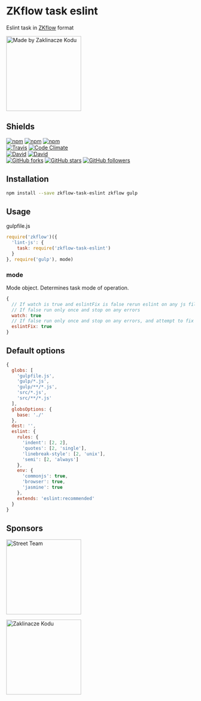 # ZKflow task eslint

Eslint task in [ZKflow](https://github.com/zaklinaczekodu/zkflow) format

[<img alt="Made by Zaklinacze Kodu" src="http://zaklinaczekodu.com/_assets/madeBy.svg" width="200">](http://zaklinaczekodu.com)

Shields
-------

[![npm](https://img.shields.io/npm/v/zkflow-task-eslint.svg?style=flat-square)](https://www.npmjs.com/package/zkflow-task-eslint)
[![npm](https://img.shields.io/npm/l/zkflow-task-eslint.svg?style=flat-square)](https://www.npmjs.com/package/zkflow-task-eslint)
[![npm](https://img.shields.io/npm/dm/zkflow-task-eslint.svg?style=flat-square)](https://www.npmjs.com/package/zkflow-task-eslint)<br>
[![Travis](https://img.shields.io/travis/zaklinaczekodu/zkflow-task-eslint/master.svg?style=flat-square)](https://travis-ci.org/zaklinaczekodu/zkflow-task-eslint)
[![Code Climate](https://img.shields.io/codeclimate/github/zaklinaczekodu/zkflow-task-eslint.svg?style=flat-square)](https://codeclimate.com/github/zaklinaczekodu/zkflow-task-eslint)<br>
[![David](https://img.shields.io/david/zaklinaczekodu/zkflow-task-eslint.svg?style=flat-square)](https://david-dm.org/zaklinaczekodu/zkflow-task-eslint)
[![David](https://img.shields.io/david/dev/zaklinaczekodu/zkflow-task-eslint.svg?style=flat-square)](https://david-dm.org/zaklinaczekodu/zkflow-task-eslint)<br>
[![GitHub forks](https://img.shields.io/github/forks/zaklinaczekodu/zkflow-task-eslint.svg?style=flat-square)](https://github.com/zaklinaczekodu/zkflow-task-eslint)
[![GitHub stars](https://img.shields.io/github/stars/zaklinaczekodu/zkflow-task-eslint.svg?style=flat-square)](https://github.com/zaklinaczekodu/zkflow-task-eslint)
[![GitHub followers](https://img.shields.io/github/followers/zaklinaczekodu.svg?style=flat-square)](https://github.com/zaklinaczekodu/zkflow-task-eslint)

Installation
------------

```bash
npm install --save zkflow-task-eslint zkflow gulp
```

Usage
-----

gulpfile.js

```javaScript
require('zkflow')({
  'lint-js': {
    task: require('zkflow-task-eslint')
  }
}, require('gulp'), mode)
```

### mode

Mode object. Determines task mode of operation.

```javaScript
{
  // If watch is true and eslintFix is false rerun eslint on any js file changes. Do not stop on errors.
  // If false run only once and stop on any errors
  watch: true
  // If false run only once and stop on any errors, and attempt to fix what can be fixed automatically by eslint itself
  eslintFix: true
}
```

Default options
---------------

```javaScript
{
  globs: [
    'gulpfile.js',
    'gulp/*.js',
    'gulp/**/*.js',
    'src/*.js',
    'src/**/*.js'
  ],
  globsOptions: {
    base: './'
  },
  dest: '',
  eslint: {
    rules: {
      'indent': [2, 2],
      'quotes': [2, 'single'],
      'linebreak-style': [2, 'unix'],
      'semi': [2, 'always']
    },
    env: {
      'commonjs': true,
      'browser': true,
      'jasmine': true
    },
    extends: 'eslint:recommended'
  }
}
```

Sponsors
--------

[<img alt="Street Team" src="http://zaklinaczekodu.com/_assets/streetteam.svg" width="200">](http://getstreetteam.com)

[<img alt="Zaklinacze Kodu" src="http://zaklinaczekodu.com/_assets/logo.svg" width="200">](http://zaklinaczekodu.com)
